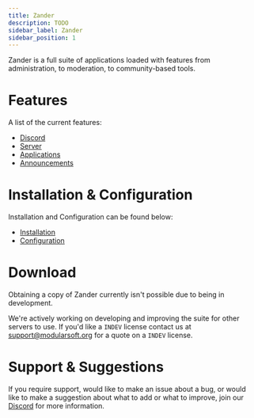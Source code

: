 ```yaml
---
title: Zander
description: TODO
sidebar_label: Zander
sidebar_position: 1
---
```


Zander is a full suite of applications loaded with features from administration, to moderation, to community-based tools.

# Features
A list of the current features:
- [Discord](./features/discord.md)
- [Server](./features/server.md)
- [Applications](./features/application.md)
- [Announcements](./features/announcement.md)


# Installation & Configuration
Installation and Configuration can be found below:

- [Installation](./installation.md)
- [Configuration](./configuration.md)

# Download
Obtaining a copy of Zander currently isn't possible due to being in development.

We're actively working on developing and improving the suite for other servers to use.
If you'd like a `INDEV` license contact us at support@modularsoft.org for a quote on a `INDEV` license.

# Support & Suggestions
If you require support, would like to make an issue about a bug, or would like to make a suggestion about what to add or what to improve, join our [Discord](https://discord.gg/YRpakuYhJZ) for more information.